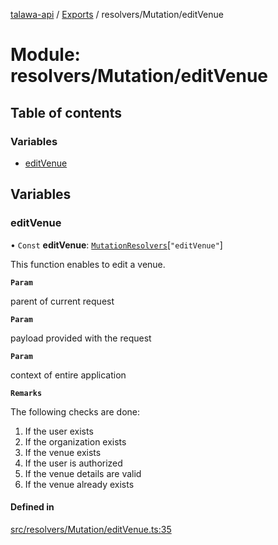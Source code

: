 [talawa-api](../README.md) / [Exports](../modules.md) / resolvers/Mutation/editVenue

# Module: resolvers/Mutation/editVenue

## Table of contents

### Variables

- [editVenue](resolvers_Mutation_editVenue.md#editvenue)

## Variables

### editVenue

• `Const` **editVenue**: [`MutationResolvers`](types_generatedGraphQLTypes.md#mutationresolvers)[``"editVenue"``]

This function enables to edit a venue.

**`Param`**

parent of current request

**`Param`**

payload provided with the request

**`Param`**

context of entire application

**`Remarks`**

The following checks are done:
1. If the user exists
2. If the organization exists
3. If the venue exists
4. If the user is authorized
5. If the venue details are valid
5. If the venue already exists

#### Defined in

[src/resolvers/Mutation/editVenue.ts:35](https://github.com/PalisadoesFoundation/talawa-api/blob/e919df4/src/resolvers/Mutation/editVenue.ts#L35)
